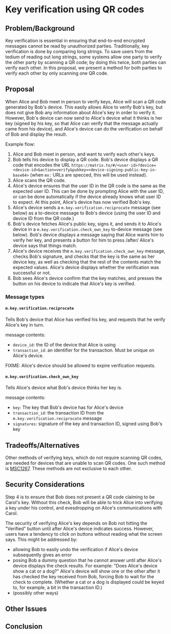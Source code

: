 Key verification using QR codes
===============================

Problem/Background
------------------

Key verification is essential in ensuring that end-to-end encrypted messages
cannot be read by unauthorized parties.  Traditionally, key verification is
done by comparing long strings.  To save users from the tedium of reading out
long strings, some systems allow one party to verify the other party by
scanning a QR code; by doing this twice, both parties can verify each other.
In this proposal, we present a method for both parties to verify each other by
only scanning one QR code.

Proposal
--------

When Alice and Bob meet in person to verify keys, Alice will scan a QR code
generated by Bob's device.  This easily allows Alice to verify Bob's key, but
does not give Bob any information about Alice's key in order to verify it.
However, Bob's device can now send to Alice's device what it thinks is her key
(signed by his key, so that Alice can verify that the message actually came
from his device), and Alice's device can do the verification on behalf of Bob
and display the result.

Example flow:

1. Alice and Bob meet in person, and want to verify each other's keys.
2. Bob tells his device to display a QR code.  Bob's device displays a
   QR code that encodes the URL
   `https://matrix.to/#/<user-id>?device=<device-id>&action=verify&pubkey=<device-signing-public-key-in-base64>`
   (when `mx:` URLs are specced, this will be used instead).
3. Alice scans the QR code.
4. Alice's device ensures that the user ID in the QR code is the same as the
   expected user ID.  This can be done by prompting Alice with the user ID, or
   can be done automatically if the device already knows what user ID to
   expect.  At this point, Alice's device has now verified Bob's key.
5. Alice's device sends a `m.key.verification.reciprocate` message (see below)
   as a to-device message to Bob's device (using the user ID and device ID from
   the QR code.)
6. Bob's device fetches Alice's public key, signs it, and sends it to Alice's
   device in a `m.key.verification.check_own_key` to-device message (see
   below).  Bob's device displays a message saying that Alice wants him to
   verify her key, and presents a button for him to press /after/ Alice's
   device says that things match.
7. Alice's device receives the `m.key.verification.check_own_key` message,
   checks Bob's signature, and checks that the key is the same as her device
   key, as well as checking that the rest of the contents match the expected
   values.  Alice's device displays whether the verification was successful or
   not.
8. Bob sees Alice's device confirm that the key matches, and presses the button
   on his device to indicate that Alice's key is verified.

### Message types

#### `m.key.verification.reciprocate`

Tells Bob's device that Alice has verified his key, and requests that he verify
Alice's key in turn.

message contents:

- `device_id`: the ID of the device that Alice is using
- `transaction_id`: an identifier for the transaction.  Must be unique on
  Alice's device.

FIXME: Alice's device should be allowed to expire verification requests.

#### `m.key.verification.check_own_key`

Tells Alice's device what Bob's device thinks her key is.

message contents:

- `key`: The key that Bob's device has for Alice's device
- `transaction_id`: the transaction ID from the
  `m.key.verification.reciprocate` message
- `signatures`: signature of the key and transaction ID, signed using Bob's key

Tradeoffs/Alternatives
----------------------

Other methods of verifying keys, which do not require scanning QR codes, are
needed for devices that are unable to scan QR codes.  One such method is
[MSC1267](https://github.com/matrix-org/matrix-doc/issues/1267).  These methods
are not exclusive to each other.

Security Considerations
-----------------------

Step 4 is to ensure that Bob does not present a QR code claiming to be Carol's
key.  Without this check, Bob will be able to trick Alice into verifying a key
under his control, and evesdropping on Alice's communications with Carol.

The security of verifying Alice's key depends on Bob not hitting the "Verified"
button until after Alice's device indicates success.  However, users have a
tendency to click on buttons without reading what the screen says.  This might
be addressed by:

- allowing Bob to easily undo the verification if Alice's device subsequently
  gives an error
- posing Bob a dummy question that he cannot answer until after Alice's device
  displays the check results.  For example: "Does Alice's device show a cat or
  a dog?"  Alice's device will show one or the other after it has checked the
  key received from Bob, forcing Bob to wait for the check to complete.
  (Whether a cat or a dog is displayed could be keyed to, for example, a bit in
  the transaction ID.)
- (possibly other ways)

Other Issues
------------

Conclusion
----------

